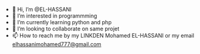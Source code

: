 - 👋 Hi, I’m @EL-HASSANI
- 👀 I’m interested in programmming 
- 🌱 I’m currently learning python and php 
- 💞️ I’m looking to collaborate on same  projet 
- 📫 How to reach me by my LINKDEN Mohamed EL-HASSANI or my email elhassanimohamed777@gmail.com

<!---
EL-HASSANI/EL-HASSANI is a ✨ special ✨ repository because its `README.md` (this file) appears on your GitHub profile.
You can click the Preview link to take a look at your changes.
--->
